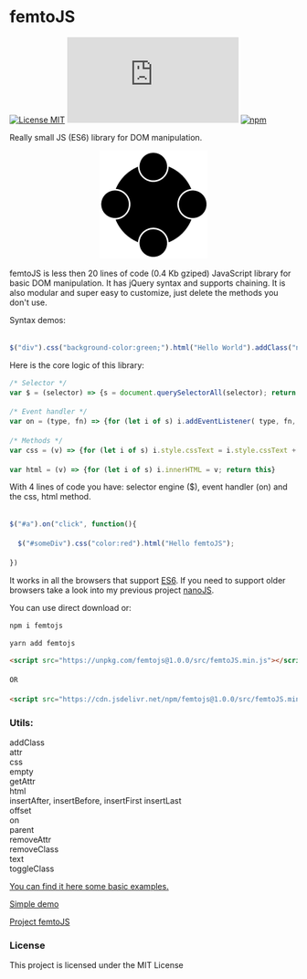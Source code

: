 # femtoJS

[![License MIT](https://img.shields.io/badge/licence-MIT-blue.svg)](https://choosealicense.com/licenses/mit/)
[![Gzip Size](https://img.badgesize.io/https://unpkg.com/femtojs@1.0.0/src/femtoJS.min.js?compression=gzip)](https://unpkg.com/femtojs@1.0.0/src/femtoJS.min.js)
[![npm](https://img.shields.io/npm/v/femtojs.svg)](https://www.npmjs.com/package/femtojs)


Really small JS (ES6) library for DOM manipulation.

<p align="center"><img src="logo/femtoJS-logo.png"/></p>

femtoJS is less then 20 lines of code (0.4 Kb gziped) JavaScript library for basic DOM manipulation. It has jQuery syntax and supports chaining. It is also modular and super easy to customize, just delete the methods you don't use. 

Syntax demos:

```javascript

$("div").css("background-color:green;").html("Hello World").addClass("new");
```
Here is the core logic of this library:

```javascript
/* Selector */
var $ = (selector) => {s = document.querySelectorAll(selector); return this}

/* Event handler */
var on = (type, fn) => {for (let i of s) i.addEventListener( type, fn, false); return this}

/* Methods */
var css = (v) => {for (let i of s) i.style.cssText = i.style.cssText + v; return this}

var html = (v) => {for (let i of s) i.innerHTML = v; return this}

```
With 4 lines of code you have: selector engine ($), event handler (on) and the css, html method.

```javascript

$("#a").on("click", function(){

  $("#someDiv").css("color:red").html("Hello femtoJS");

})

```

It works in all the browsers that support <a href="https://caniuse.com/#search=es6">ES6</a>. If you need to support older browsers take a look into my previous project <a href="https://github.com/vladocar/nanoJS">nanoJS</a>.


You can use direct download or:

```sh
npm i femtojs
```

```sh
yarn add femtojs
```

```html
<script src="https://unpkg.com/femtojs@1.0.0/src/femtoJS.min.js"></script>

OR

<script src="https://cdn.jsdelivr.net/npm/femtojs@1.0.0/src/femtoJS.min.js"></script>
```

### Utils:

addClass    
attr  
css    
empty    
getAttr  
html  
insertAfter, insertBefore, insertFirst insertLast  
offset  
on  
parent  
removeAttr  
removeClass    
text  
toggleClass  

[You can find it here some basic examples.](docs.md)

[Simple demo](https://vladocar.github.io/femtoJS/off-on.html)

[Project femtoJS](https://vladocar.github.io/femtoJS/)

<h3>License</h3>

This project is licensed under the MIT License
